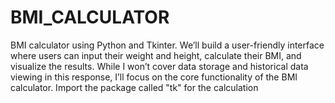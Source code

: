 # BMI_CALCULATOR
BMI calculator using Python and Tkinter. We’ll build a user-friendly interface where users can input their weight and height, calculate their BMI, and visualize the results. While I won’t cover data storage and historical data viewing in this response, I’ll focus on the core functionality of the BMI calculator.
Import the package called "tk" for the calculation
